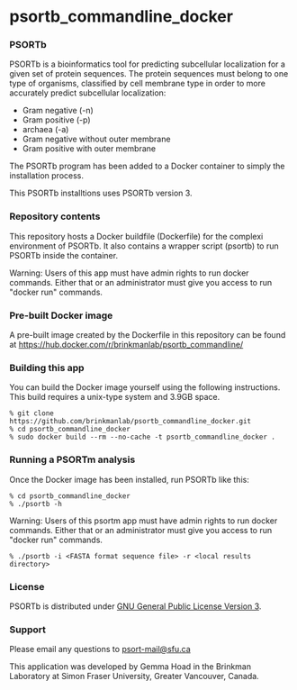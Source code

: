 # psortb_commandline_docker

### PSORTb
PSORTb is a bioinformatics tool for predicting subcellular 
localization for a given set of protein sequences. The protein 
sequences must belong to one type of organisms, classified by 
cell membrane type in order to more accurately predict subcellular 
localization: 
- Gram negative (-n)
- Gram positive (-p)
- archaea (-a)   
- Gram negative without outer membrane
- Gram positive with outer membrane

The PSORTb program has been added to a Docker container to
simply the installation process.

This PSORTb installtions uses PSORTb version 3.


### Repository contents
This repository hosts a Docker buildfile (Dockerfile) for the complexi
environment of PSORTb. It also contains a wrapper script (psortb) to
run PSORTb inside the container.

Warning: Users of this app must have admin rights to run docker commands.
Either that or an administrator must give you access to run "docker run"
commands.


### Pre-built Docker image
A pre-built image created by the Dockerfile in this repository can be 
found at https://hub.docker.com/r/brinkmanlab/psortb_commandline/


### Building this app
You can build the Docker image yourself using the following instructions. 
This build requires a unix-type system and 3.9GB space. 
```
% git clone https://github.com/brinkmanlab/psortb_commandline_docker.git
% cd psortb_commandline_docker
% sudo docker build --rm --no-cache -t psortb_commandline_docker .
```


### Running a PSORTm analysis
Once the Docker image has been installed, run PSORTb like this:
```
% cd psortb_commandline_docker
% ./psortb -h
```

Warning: Users of this psortm app must have admin rights to run 
docker commands. Either that or an administrator must give you 
access to run "docker run" commands.

```
% ./psortb -i <FASTA format sequence file> -r <local results directory>
```


### License
PSORTb is distributed under [GNU General Public License Version 3](https://github.com/brinkmanlab/psortm-docker/blob/master/LICENSE).

### Support
Please email any questions to psort-mail@sfu.ca

This application was developed by Gemma Hoad in the Brinkman Laboratory at Simon Fraser University, Greater Vancouver, Canada.

